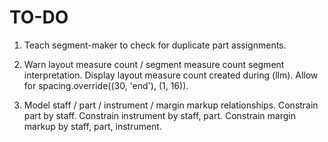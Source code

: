 TO-DO
=====

1.  Teach segment-maker to check for duplicate part assignments.

2.  Warn layout measure count / segment measure count segment interpretation.
    Display layout measure count created during (llm).
    Allow for spacing.override((30, 'end'), (1, 16)).

3.  Model staff / part / instrument / margin markup relationships.
    Constrain part by staff.
    Constrain instrument by staff, part.
    Constrain margin markup by staff, part, instrument.
